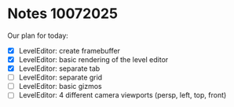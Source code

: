 # Notes 10072025

Our plan for today:

- [x] LevelEditor: create framebuffer
- [x] LevelEditor: basic rendering of the level editor
- [x] LevelEditor: separate tab
- [ ] LevelEditor: separate grid
- [ ] LevelEditor: basic gizmos
- [ ] LevelEditor: 4 different camera viewports (persp, left, top, front)
